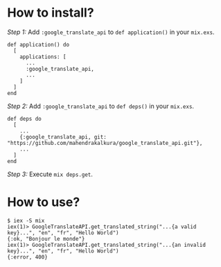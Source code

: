How to install?
===============

*Step 1:* Add `:google_translate_api` to `def application()` in your `mix.exs`.

```
def application() do
  [
    applications: [
      ...
      :google_translate_api,
      ...
    ]
  ]
end
```

*Step 2:* Add `:google_translate_api` to `def deps()` in your `mix.exs`.

```
def deps do
  [
    ...
    {:google_translate_api, git: "https://github.com/mahendrakalkura/google_translate_api.git"},
    ...
  ]
end
```

*Step 3:* Execute `mix deps.get`.

How to use?
===========

```
$ iex -S mix
iex(1)> GoogleTranslateAPI.get_translated_string("...{a valid key}...", "en", "fr", "Hello World")
{:ok, "Bonjour le monde"}
iex(1)> GoogleTranslateAPI.get_translated_string("...{an invalid key}...", "en", "fr", "Hello World")
{:error, 400}
```
